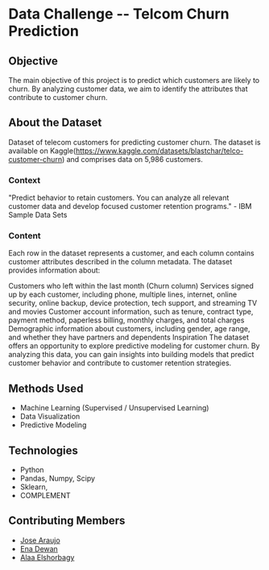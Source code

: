 # Data Challenge -- Telcom Churn Prediction

## Objective
The main objective of this project is to predict which customers are likely to churn. By analyzing customer data, we aim to identify the attributes that contribute to customer churn.

## About the Dataset
Dataset of telecom customers for predicting customer churn. The dataset is available on Kaggle(https://www.kaggle.com/datasets/blastchar/telco-customer-churn) and comprises data on 5,986 customers.
### Context
"Predict behavior to retain customers. You can analyze all relevant customer data and develop focused customer retention programs." - IBM Sample Data Sets

###  Content
Each row in the dataset represents a customer, and each column contains customer attributes described in the column metadata. The dataset provides information about:

Customers who left within the last month (Churn column)
Services signed up by each customer, including phone, multiple lines, internet, online security, online backup, device protection, tech support, and streaming TV and movies
Customer account information, such as tenure, contract type, payment method, paperless billing, monthly charges, and total charges
Demographic information about customers, including gender, age range, and whether they have partners and dependents
Inspiration
The dataset offers an opportunity to explore predictive modeling for customer churn. By analyzing this data, you can gain insights into building models that predict customer behavior and contribute to customer retention strategies.

## Methods Used
* Machine Learning (Supervised / Unsupervised Learning)
* Data Visualization
* Predictive Modeling

## Technologies
* Python
* Pandas, Numpy, Scipy
* Sklearn, 
* COMPLEMENT

## Contributing Members
* [Jose Araujo](https://github.com/gordoaraujo)
* [Ena Dewan](https://github.com/enadewan)
* [Alaa Elshorbagy](https://github.com/AlaaElshorbagy)
